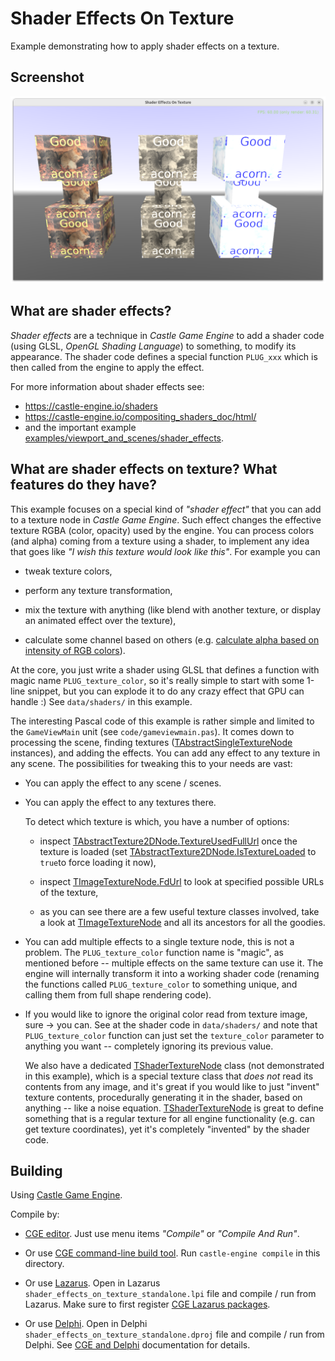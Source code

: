 # Shader Effects On Texture

Example demonstrating how to apply shader effects on a texture.

## Screenshot

![screenshot](screenshot.png)

## What are shader effects?

_Shader effects_ are a technique in _Castle Game Engine_ to add a shader code (using GLSL, _OpenGL Shading Language_) to something, to modify its appearance. The shader code defines a special function `PLUG_xxx` which is then called from the engine to apply the effect.

For more information about shader effects see:

- https://castle-engine.io/shaders
- https://castle-engine.io/compositing_shaders_doc/html/
- and the important example [examples/viewport_and_scenes/shader_effects](https://github.com/castle-engine/castle-engine/tree/master/examples/viewport_and_scenes/shader_effects).

## What are shader effects on texture? What features do they have?

This example focuses on a special kind of _"shader effect"_ that you can add to a texture node in _Castle Game Engine_. Such effect changes the effective texture RGBA (color, opacity) used by the engine. You can process colors (and alpha) coming from a texture using a shader, to implement any idea that goes like _"I wish this texture would look like this"_. For example you can

- tweak texture colors,

- perform any texture transformation,

- mix the texture with anything (like blend with another texture, or display an animated effect over the texture),

- calculate some channel based on others (e.g. <a href="https://forum.castle-engine.io/t/image-black-edge-blending/1245/10">calculate alpha based on intensity of RGB colors</a>).

At the core, you just write a shader using GLSL that defines a function with magic name `PLUG_texture_color`, so it's really simple to start with some 1-line snippet, but you can explode it to do any crazy effect that GPU can handle :) See `data/shaders/` in this example.

The interesting Pascal code of this example is rather simple and limited to the `GameViewMain` unit (see `code/gameviewmain.pas`). It comes down to processing the scene, finding textures ([TAbstractSingleTextureNode](https://castle-engine.io/apidoc/html/X3DNodes.TAbstractSingleTextureNode.html) instances), and adding the effects. You can add any effect to any texture in any scene. The possibilities for tweaking this to your needs are vast:

- You can apply the effect to any scene / scenes.

- You can apply the effect to any textures there.

    To detect which texture is which, you have a number of options:

    - inspect [TAbstractTexture2DNode.TextureUsedFullUrl](https://castle-engine.io/apidoc/html/X3DNodes.TAbstractTexture2DNode.html#TextureUsedFullUrl) once the texture is loaded (set [TAbstractTexture2DNode.IsTextureLoaded](https://castle-engine.io/apidoc/html/X3DNodes.TAbstractTexture2DNode.html#IsTextureLoaded) to `true`to force loading it now),

    - inspect [TImageTextureNode.FdUrl](https://castle-engine.io/apidoc/html/X3DNodes.TImageTextureNode.html#FdUrl) to look at specified possible URLs of the texture,

    - as you can see there are a few useful texture classes involved, take a look at [TImageTextureNode](https://castle-engine.io/apidoc/html/X3DNodes.TImageTextureNode.html) and all its ancestors for all the goodies.

- You can add multiple effects to a single texture node, this is not a problem. The `PLUG_texture_color` function name is "magic", as mentioned before -- multiple effects on the same texture can use it. The engine will internally transform it into a working shader code (renaming the functions called `PLUG_texture_color` to something unique, and calling them from full shape rendering code).

- If you would like to ignore the original color read from texture image, sure -> you can. See at the shader code in `data/shaders/` and note that `PLUG_texture_color` function can just set the `texture_color` parameter to anything you want -- completely ignoring its previous value.

    We also have a dedicated [TShaderTextureNode](https://castle-engine.io/apidoc/html/X3DNodes.TShaderTextureNode.html) class (not demonstrated in this example), which is a special texture class that _does not_ read its contents from any image, and it's great if you would like to just "invent" texture contents, procedurally generating it in the shader, based on anything -- like a noise equation. [TShaderTextureNode](https://castle-engine.io/apidoc/html/X3DNodes.TShaderTextureNode.html) is great to define something that is a regular texture for all engine functionality (e.g. can get texture coordinates), yet it's completely "invented" by the shader code.

## Building

Using [Castle Game Engine](https://castle-engine.io/).

Compile by:

- [CGE editor](https://castle-engine.io/editor). Just use menu items _"Compile"_ or _"Compile And Run"_.

- Or use [CGE command-line build tool](https://castle-engine.io/build_tool). Run `castle-engine compile` in this directory.

- Or use [Lazarus](https://www.lazarus-ide.org/). Open in Lazarus `shader_effects_on_texture_standalone.lpi` file and compile / run from Lazarus. Make sure to first register [CGE Lazarus packages](https://castle-engine.io/lazarus).

- Or use [Delphi](https://www.embarcadero.com/products/Delphi). Open in Delphi `shader_effects_on_texture_standalone.dproj` file and compile / run from Delphi. See [CGE and Delphi](https://castle-engine.io/delphi) documentation for details.